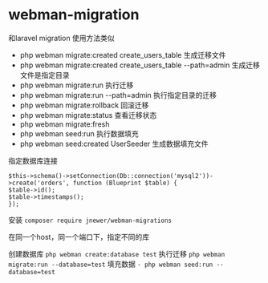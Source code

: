 # webman-migration
 和laravel migration 使用方法类似
- php webman migrate:created create_users_table 生成迁移文件
- php webman migrate:created create_users_table --path=admin 生成迁移文件是指定目录
- php webman migrate:run  执行迁移
- php webman migrate:run  --path=admin 执行指定目录的迁移
- php webman migrate:rollback 回滚迁移
- php webman migrate:status 查看迁移状态
- php webman migrate:fresh 
- php webman seed:run 执行数据填充
- php webman seed:created UserSeeder 生成数据填充文件


指定数据库连接
```
$this->schema()->setConnection(Db::connection('mysql2'))->create('orders', function (Blueprint $table) {
$table->id();
$table->timestamps();
});
```
安装 
 `composer require jnewer/webman-migrations`

在同一个host，同一个端口下，指定不同的库
 
创建数据库
`php webman create:database test`
执行迁移
`php webman migrate:run --database=test`
填充数据
`- php webman seed:run --database=test`
